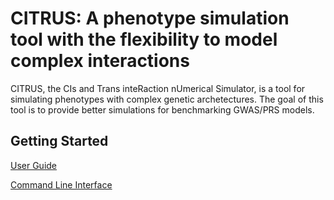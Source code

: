 # CITRUS: A phenotype simulation tool with the flexibility to model complex interactions

CITRUS, the CIs and Trans inteRaction nUmerical Simulator, is a tool for simulating phenotypes with complex genetic archetectures. The goal of this tool is to provide better simulations for benchmarking GWAS/PRS models.

## Getting Started

[User Guide](doc/user_guide.md)

[Command Line Interface](doc/cli.md)